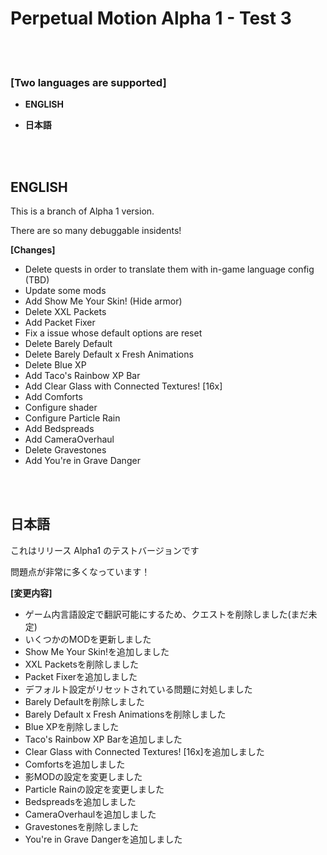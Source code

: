 # Perpetual Motion Alpha 1 - Test 3

<br>
<br>

### **[Two languages are supported]**

- **ENGLISH**

- **日本語**

<br>
<br>

## **ENGLISH**

This is a branch of Alpha 1 version.

There are so many debuggable insidents!

**[Changes]**
- Delete quests in order to translate them with in-game language config (TBD)
- Update some mods
- Add Show Me Your Skin! (Hide armor)
- Delete XXL Packets
- Add Packet Fixer
- Fix a issue whose default options are reset
- Delete Barely Default
- Delete Barely Default x Fresh Animations
- Delete Blue XP
- Add Taco's Rainbow XP Bar
- Add Clear Glass with Connected Textures! [16x]
- Add Comforts
- Configure shader
- Configure Particle Rain
- Add Bedspreads
- Add CameraOverhaul
- Delete Gravestones
- Add You're in Grave Danger


<br>
<br>

## **日本語**

これはリリース Alpha1 のテストバージョンです

問題点が非常に多くなっています！

**[変更内容]**
- ゲーム内言語設定で翻訳可能にするため、クエストを削除しました(まだ未定)
- いくつかのMODを更新しました
- Show Me Your Skin!を追加しました
- XXL Packetsを削除しました
- Packet Fixerを追加しました
- デフォルト設定がリセットされている問題に対処しました
- Barely Defaultを削除しました
- Barely Default x Fresh Animationsを削除しました
- Blue XPを削除しました
- Taco's Rainbow XP Barを追加しました
- Clear Glass with Connected Textures! [16x]を追加しました
- Comfortsを追加しました
- 影MODの設定を変更しました
- Particle Rainの設定を変更しました
- Bedspreadsを追加しました
- CameraOverhaulを追加しました
- Gravestonesを削除しました
- You're in Grave Dangerを追加しました
